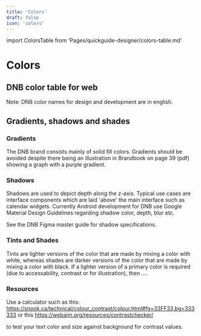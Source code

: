 ```yaml
---
title: 'Colors'
draft: false
icon: 'colors'
---
```


import ColorsTable from 'Pages/quickguide-designer/colors-table.md'

# Colors

## DNB color table for <b>web</b>

Note: DNB color names for design and development are in english.

<ColorsTable />

## Gradients, shadows and shades

### Gradients

The DNB brand consists mainly of solid fill colors. Gradients should be avoided despite there being an illustration in Brandbook on page 39 (pdf) showing a graph with a purple gradient.

### Shadows

Shadows are used to depict depth along the z-axis. Typical use cases are interface components which are laid 'above' the main interface such as calendar widgets. Currently Android development for DNB use Google Material Design Guidelines regarding shadow color, depth, blur etc.

See the DNB Figma master guide for shadow specifications.

### Tints and Shades

Tints are lighter versions of the color that are made by mixing a color with white, whereas shades are darker versions of the color that are made by mixing a color with black. If a lighter version of a primary color is required (due to accessability, contrast or for illustration), then ....

### Resources

Use a calculator such as this: https://snook.ca/technical/colour_contrast/colour.html#fg=33FF33,bg=333333 or this https://webaim.org/resources/contrastchecker/

to test your text color and size against background for contrast values.
